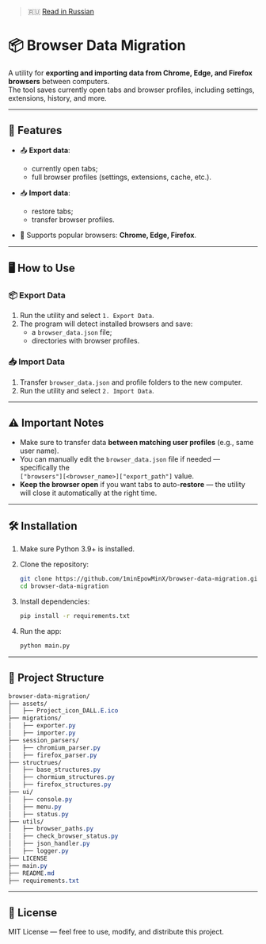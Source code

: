 > 🇷🇺 [Read in Russian](./README.ru.md)


# 📦 Browser Data Migration

A utility for **exporting and importing data from Chrome, Edge, and Firefox browsers** between computers.  
The tool saves currently open tabs and browser profiles, including settings, extensions, history, and more.

---

## 🚀 Features

- 📤 **Export data**:
  - currently open tabs;
  - full browser profiles (settings, extensions, cache, etc.).

- 📥 **Import data**:
  - restore tabs;
  - transfer browser profiles.

- 📁 Supports popular browsers: **Chrome, Edge, Firefox**.

---

## 🖥️ How to Use

### 📦 Export Data
1. Run the utility and select `1. Export Data`.
2. The program will detect installed browsers and save:
   - a `browser_data.json` file;
   - directories with browser profiles.

### 📥 Import Data
1. Transfer `browser_data.json` and profile folders to the new computer.
2. Run the utility and select `2. Import Data`.

---

## ⚠️ Important Notes

- Make sure to transfer data **between matching user profiles** (e.g., same user name).
- You can manually edit the `browser_data.json` file if needed — specifically the  
  `["browsers"][<browser_name>]["export_path"]` value.
- **Keep the browser open** if you want tabs to auto-**restore** — the utility will close it automatically at the right time.

---

## 🛠️ Installation

1. Make sure Python 3.9+ is installed.
2. Clone the repository:

   ```bash
   git clone https://github.com/1minEpowMinX/browser-data-migration.git
   cd browser-data-migration
   ```
   
3. Install dependencies:

   ```bash
   pip install -r requirements.txt
   ```

4. Run the app:

   ```bash
   python main.py
   ```

---

## 📁 Project Structure

```css
browser-data-migration/
├── assets/
│   ├── Project_icon_DALL.E.ico
├── migrations/
│   ├── exporter.py
│   ├── importer.py
├── session_parsers/
│   ├── chromium_parser.py
│   ├── firefox_parser.py
├── structrues/
│   ├── base_structures.py
│   ├── chormium_structures.py
│   ├── firefox_structures.py
├── ui/
│   ├── console.py
│   ├── menu.py
│   ├── status.py
├── utils/
│   ├── browser_paths.py
│   ├── check_browser_status.py
│   ├── json_handler.py
│   ├── logger.py
├── LICENSE
├── main.py
├── README.md
├── requirements.txt
```

---

## 📄 License
MIT License — feel free to use, modify, and distribute this project.
